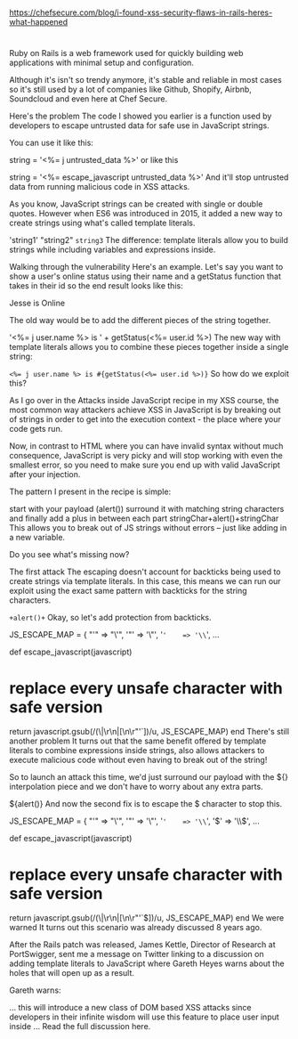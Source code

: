 

##
#
https://chefsecure.com/blog/i-found-xss-security-flaws-in-rails-heres-what-happened
#
##



Ruby on Rails is a web framework used for quickly building web applications with minimal setup and configuration.

Although it's isn't so trendy anymore, it's stable and reliable in most cases so it's still used by a lot of companies like Github, Shopify, Airbnb, Soundcloud and even here at Chef Secure.

Here's the problem
The code I showed you earlier is a function used by developers to escape untrusted data for safe use in JavaScript strings.

You can use it like this:

string = '<%= j untrusted_data %>'
or like this

string = '<%= escape_javascript untrusted_data %>'
And it'll stop untrusted data from running malicious code in XSS attacks.

As you know, JavaScript strings can be created with single or double quotes. However when ES6 was introduced in 2015, it added a new way to create strings using what's called template literals.

'string1'
"string2"
`string3`
The difference: template literals allow you to build strings while including variables and expressions inside.

Walking through the vulnerability
Here's an example. Let's say you want to show a user's online status using their name and a getStatus function that takes in their id so the end result looks like this:

Jesse is Online

The old way would be to add the different pieces of the string together.

'<%= j user.name %> is ' + getStatus(<%= user.id %>)
The new way with template literals allows you to combine these pieces together inside a single string:

`<%= j user.name %> is #{getStatus(<%= user.id %>)}`
So how do we exploit this?

As I go over in the Attacks inside JavaScript recipe in my XSS course, the most common way attackers achieve XSS in JavaScript is by breaking out of strings in order to get into the execution context - the place where your code gets run.

Now, in contrast to HTML where you can have invalid syntax without much consequence, JavaScript is very picky and will stop working with even the smallest error, so you need to make sure you end up with valid JavaScript after your injection.

The pattern I present in the recipe is simple:

start with your payload (alert())
surround it with matching string characters
and finally add a plus in between each part
stringChar+alert()+stringChar
This allows you to break out of JS strings without errors – just like adding in a new variable.

Do you see what's missing now?

The first attack
The escaping doesn't account for backticks being used to create strings via template literals. In this case, this means we can run our exploit using the exact same pattern with backticks for the string characters.

`+alert()+`
Okay, so let's add protection from backticks.

JS_ESCAPE_MAP = {
  "'"    => "\\'",
  '"'    => '\\"',
  '`'    => '\\`',
  ...

def escape_javascript(javascript)
  # replace every unsafe character with safe version
  return javascript.gsub(/(\\|\r\n|[\n\r"'`])/u, JS_ESCAPE_MAP)
end
There's still another problem
It turns out that the same benefit offered by template literals to combine expressions inside strings, also allows attackers to execute malicious code without even having to break out of the string!

So to launch an attack this time, we'd just surround our payload with the ${} interpolation piece and we don't have to worry about any extra parts.

${alert()}
And now the second fix is to escape the $ character to stop this.

JS_ESCAPE_MAP = {
  "'"    => "\\'",
  '"'    => '\\"',
  '`'    => '\\`',
  '$'    => '\\$',
  ...

def escape_javascript(javascript)
  # replace every unsafe character with safe version
  return javascript.gsub(/(\\|\r\n|[\n\r"'`$])/u, JS_ESCAPE_MAP)
end
We were warned
It turns out this scenario was already discussed 8 years ago.

After the Rails patch was released, James Kettle, Director of Research at PortSwigger, sent me a message on Twitter linking to a discussion on adding template literals to JavaScript where Gareth Heyes warns about the holes that will open up as a result.

Gareth warns:

... this will introduce a new class of DOM based XSS attacks since developers in their infinite wisdom will use this feature to place user input inside ...
Read the full discussion here.
